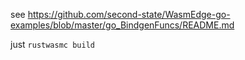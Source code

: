 

see
https://github.com/second-state/WasmEdge-go-examples/blob/master/go_BindgenFuncs/README.md

just `rustwasmc build`

